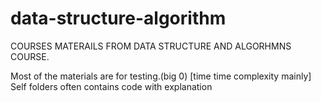 # data-structure-algorithm
COURSES MATERAILS FROM DATA STRUCTURE AND ALGORHMNS COURSE.


Most of the materials are for testing.(big 0) [time time complexity mainly]
Self folders often contains code with explanation
